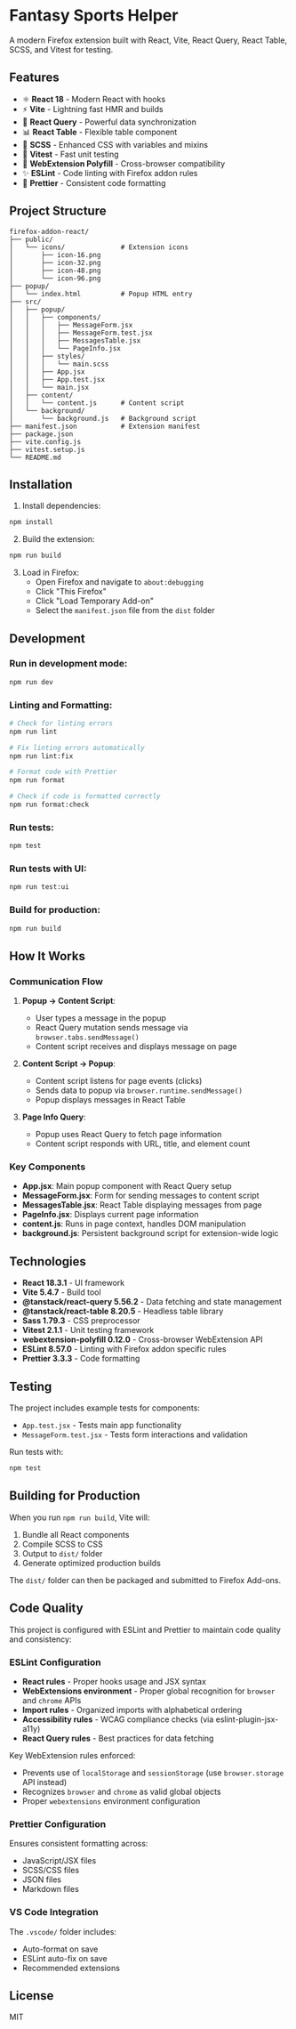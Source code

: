 # Fantasy Sports Helper

A modern Firefox extension built with React, Vite, React Query, React Table,
SCSS, and Vitest for testing.

## Features

- ⚛️ **React 18** - Modern React with hooks
- ⚡ **Vite** - Lightning fast HMR and builds
- 🔄 **React Query** - Powerful data synchronization
- 📊 **React Table** - Flexible table component
- 🎨 **SCSS** - Enhanced CSS with variables and mixins
- 🧪 **Vitest** - Fast unit testing
- 🔌 **WebExtension Polyfill** - Cross-browser compatibility
- ✨ **ESLint** - Code linting with Firefox addon rules
- 💅 **Prettier** - Consistent code formatting

## Project Structure

```
firefox-addon-react/
├── public/
│   └── icons/              # Extension icons
│       ├── icon-16.png
│       ├── icon-32.png
│       ├── icon-48.png
│       └── icon-96.png
├── popup/
│   └── index.html          # Popup HTML entry
├── src/
│   ├── popup/
│   │   ├── components/
│   │   │   ├── MessageForm.jsx
│   │   │   ├── MessageForm.test.jsx
│   │   │   ├── MessagesTable.jsx
│   │   │   └── PageInfo.jsx
│   │   ├── styles/
│   │   │   └── main.scss
│   │   ├── App.jsx
│   │   ├── App.test.jsx
│   │   └── main.jsx
│   ├── content/
│   │   └── content.js      # Content script
│   └── background/
│       └── background.js   # Background script
├── manifest.json           # Extension manifest
├── package.json
├── vite.config.js
├── vitest.setup.js
└── README.md
```

## Installation

1. Install dependencies:

```bash
npm install
```

2. Build the extension:

```bash
npm run build
```

3. Load in Firefox:
   - Open Firefox and navigate to `about:debugging`
   - Click "This Firefox"
   - Click "Load Temporary Add-on"
   - Select the `manifest.json` file from the `dist` folder

## Development

### Run in development mode:

```bash
npm run dev
```

### Linting and Formatting:

```bash
# Check for linting errors
npm run lint

# Fix linting errors automatically
npm run lint:fix

# Format code with Prettier
npm run format

# Check if code is formatted correctly
npm run format:check
```

### Run tests:

```bash
npm test
```

### Run tests with UI:

```bash
npm run test:ui
```

### Build for production:

```bash
npm run build
```

## How It Works

### Communication Flow

1. **Popup → Content Script**:
   - User types a message in the popup
   - React Query mutation sends message via `browser.tabs.sendMessage()`
   - Content script receives and displays message on page

2. **Content Script → Popup**:
   - Content script listens for page events (clicks)
   - Sends data to popup via `browser.runtime.sendMessage()`
   - Popup displays messages in React Table

3. **Page Info Query**:
   - Popup uses React Query to fetch page information
   - Content script responds with URL, title, and element count

### Key Components

- **App.jsx**: Main popup component with React Query setup
- **MessageForm.jsx**: Form for sending messages to content script
- **MessagesTable.jsx**: React Table displaying messages from page
- **PageInfo.jsx**: Displays current page information
- **content.js**: Runs in page context, handles DOM manipulation
- **background.js**: Persistent background script for extension-wide logic

## Technologies

- **React 18.3.1** - UI framework
- **Vite 5.4.7** - Build tool
- **@tanstack/react-query 5.56.2** - Data fetching and state management
- **@tanstack/react-table 8.20.5** - Headless table library
- **Sass 1.79.3** - CSS preprocessor
- **Vitest 2.1.1** - Unit testing framework
- **webextension-polyfill 0.12.0** - Cross-browser WebExtension API
- **ESLint 8.57.0** - Linting with Firefox addon specific rules
- **Prettier 3.3.3** - Code formatting

## Testing

The project includes example tests for components:

- `App.test.jsx` - Tests main app functionality
- `MessageForm.test.jsx` - Tests form interactions and validation

Run tests with:

```bash
npm test
```

## Building for Production

When you run `npm run build`, Vite will:

1. Bundle all React components
2. Compile SCSS to CSS
3. Output to `dist/` folder
4. Generate optimized production builds

The `dist/` folder can then be packaged and submitted to Firefox Add-ons.

## Code Quality

This project is configured with ESLint and Prettier to maintain code quality and
consistency:

### ESLint Configuration

- **React rules** - Proper hooks usage and JSX syntax
- **WebExtensions environment** - Proper global recognition for `browser` and
  `chrome` APIs
- **Import rules** - Organized imports with alphabetical ordering
- **Accessibility rules** - WCAG compliance checks (via eslint-plugin-jsx-a11y)
- **React Query rules** - Best practices for data fetching

Key WebExtension rules enforced:

- Prevents use of `localStorage` and `sessionStorage` (use `browser.storage` API
  instead)
- Recognizes `browser` and `chrome` as valid global objects
- Proper `webextensions` environment configuration

### Prettier Configuration

Ensures consistent formatting across:

- JavaScript/JSX files
- SCSS/CSS files
- JSON files
- Markdown files

### VS Code Integration

The `.vscode/` folder includes:

- Auto-format on save
- ESLint auto-fix on save
- Recommended extensions

## License

MIT
